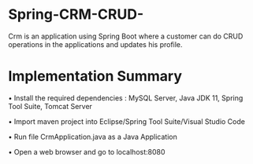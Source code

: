 # Spring-CRM-CRUD-
Crm is an application using Spring Boot where a customer can do CRUD operations in the applications and updates his profile.
# Implementation Summary

•	Install the required dependencies : MySQL Server, Java JDK 11, Spring Tool Suite, Tomcat Server

•	Import maven project into Eclipse/Spring Tool Suite/Visual Studio Code

•	Run file CrmApplication.java as a Java Application

•	Open a web browser and go to localhost:8080
